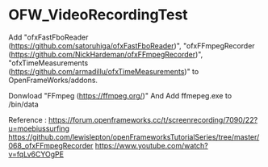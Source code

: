 # OFW_VideoRecordingTest

Add "ofxFastFboReader (https://github.com/satoruhiga/ofxFastFboReader)",
"ofxFFmpegRecorder (https://github.com/NickHardeman/ofxFFmpegRecorder)", 
"ofxTimeMeasurements (https://github.com/armadillu/ofxTimeMeasurements)" to OpenFrameWorks/addons.

Donwload "FFmpeg (https://ffmpeg.org/)"
And Add ffmepeg.exe to /bin/data

Reference : 
https://forum.openframeworks.cc/t/screenrecording/7090/22?u=moebiussurfing
https://github.com/lewislepton/openFrameworksTutorialSeries/tree/master/068_ofxFFmpegRecorder
https://www.youtube.com/watch?v=fqLv6CYOgPE
